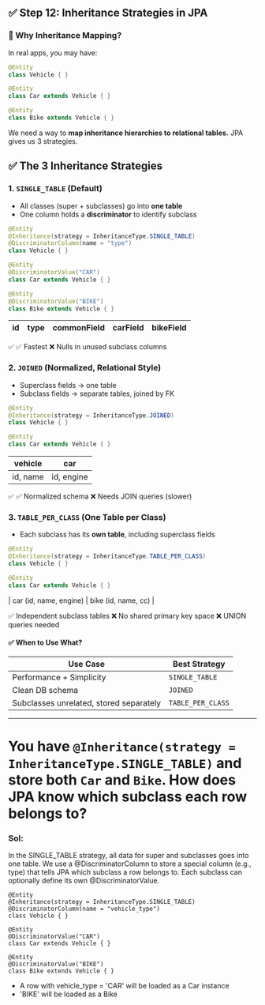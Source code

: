 ## ✅ Step 12: Inheritance Strategies in JPA

### 🔹 Why Inheritance Mapping?

In real apps, you may have:

```java
@Entity
class Vehicle { }

@Entity
class Car extends Vehicle { }

@Entity
class Bike extends Vehicle { }
```

We need a way to **map inheritance hierarchies to relational tables.**
JPA gives us 3 strategies.

## ✅ The 3 Inheritance Strategies

### 1. `SINGLE_TABLE` (Default)

* All classes (super + subclasses) go into **one table**
* One column holds a **discriminator** to identify subclass

```java
@Entity
@Inheritance(strategy = InheritanceType.SINGLE_TABLE)
@DiscriminatorColumn(name = "type")
class Vehicle { }

@Entity
@DiscriminatorValue("CAR")
class Car extends Vehicle { }

@Entity
@DiscriminatorValue("BIKE")
class Bike extends Vehicle { }
```

| id | type | commonField | carField | bikeField |
| -- | ---- | ----------- | -------- | --------- |

✅ ✅ Fastest
❌ Nulls in unused subclass columns

### 2. `JOINED` (Normalized, Relational Style)

* Superclass fields → one table
* Subclass fields → separate tables, joined by FK

```java
@Entity
@Inheritance(strategy = InheritanceType.JOINED)
class Vehicle { }

@Entity
class Car extends Vehicle { }
```

| vehicle  | car        |
| -------- | ---------- |
| id, name | id, engine |

✅ ✅ Normalized schema
❌ Needs JOIN queries (slower)

### 3. `TABLE_PER_CLASS` (One Table per Class)

* Each subclass has its **own table**, including superclass fields

```java
@Entity
@Inheritance(strategy = InheritanceType.TABLE_PER_CLASS)
class Vehicle { }

@Entity
class Car extends Vehicle { }
```

\| car (id, name, engine) | bike (id, name, cc) |

✅ Independent subclass tables
❌ No shared primary key space
❌ UNION queries needed

#### ✅ When to Use What?

| Use Case                                | Best Strategy     |
| --------------------------------------- | ----------------- |
| Performance + Simplicity                | `SINGLE_TABLE`    |
| Clean DB schema                         | `JOINED`          |
| Subclasses unrelated, stored separately | `TABLE_PER_CLASS` |

---

# You have `@Inheritance(strategy = InheritanceType.SINGLE_TABLE)` and store both `Car` and `Bike`. How does JPA know which subclass each row belongs to?

### Sol:

In the SINGLE_TABLE strategy, all data for super and subclasses goes into one table.
We use a @DiscriminatorColumn to store a special column (e.g., type) that tells JPA which subclass a row belongs to.
Each subclass can optionally define its own @DiscriminatorValue.

```
@Entity
@Inheritance(strategy = InheritanceType.SINGLE_TABLE)
@DiscriminatorColumn(name = "vehicle_type")
class Vehicle { }

@Entity
@DiscriminatorValue("CAR")
class Car extends Vehicle { }

@Entity
@DiscriminatorValue("BIKE")
class Bike extends Vehicle { }
```

- A row with vehicle_type = 'CAR' will be loaded as a Car instance
- 'BIKE' will be loaded as a Bike


